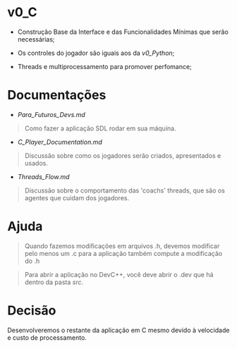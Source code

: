 # v0_C

* Construção Base da Interface e das Funcionalidades Mínimas que serão necessárias;


* Os controles do jogador são iguais aos da _v0_Python_;


* Threads e multiprocessamento para promover perfomance;

# Documentações

* _Para_Futuros_Devs.md_

> Como fazer a aplicação SDL rodar em sua máquina.

* _C_Player_Documentation.md_

> Discussão sobre como os jogadores serão criados, apresentados e usados.

* _Threads_Flow.md_

> Discussão sobre o comportamento das 'coachs' threads, que são os agentes que
> cuidam dos jogadores.

# Ajuda 

> Quando fazemos modificações em arquivos .h, devemos modificar pelo menos um .c para a aplicação também 
> compute a modificação do .h

>Para abrir a aplicação no DevC++, você deve abrir o .dev que há dentro da pasta _src_.

# Decisão
Desenvolveremos o restante da aplicação em C mesmo devido à velocidade e custo de processamento.





